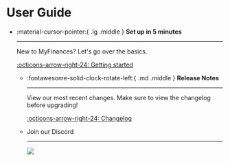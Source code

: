 # User Guide


<div class="grid cards" markdown>

- :material-cursor-pointer:{ .lg .middle } __Set up in 5 minutes__

    ---

    New to MyFinances? Let's go over the basics.

    [:octicons-arrow-right-24: Getting started](getting-started/)

  - :fontawesome-solid-clock-rotate-left:{ .md .middle } __Release Notes__

      ---

    View our most recent changes. Make sure to view the changelog before upgrading!

    [:octicons-arrow-right-24: Changelog](changelog)

    <li>
        <p>Join our Discord</p>
        <hr>
        <a target="_blank" href="https://discord.gg/9kKG3SMbAr?utm_source=Discord%20Widget&utm_medium=Connect">
            <img src="https://discord.com/api/guilds/1139553863175778367/widget.png?style=banner2"/>
        </a>
      </li>
</div>
